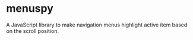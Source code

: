 # menuspy
A JavaScript library to make navigation menus highlight active item based on the scroll position.

